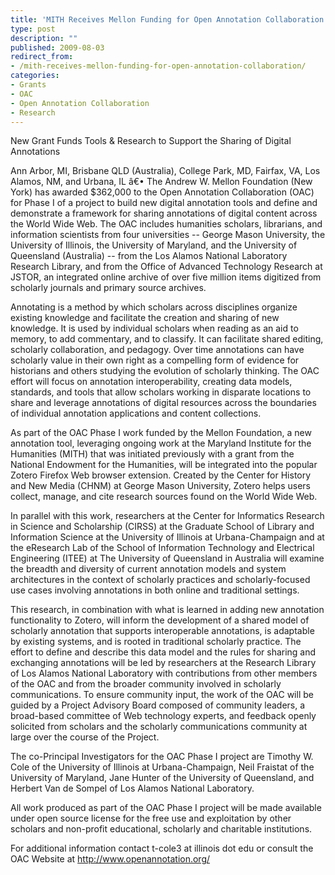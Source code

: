 ```yaml
---
title: 'MITH Receives Mellon Funding for Open Annotation Collaboration'
type: post
description: ""
published: 2009-08-03
redirect_from: 
- /mith-receives-mellon-funding-for-open-annotation-collaboration/
categories:
- Grants
- OAC
- Open Annotation Collaboration
- Research
---
```

New Grant Funds Tools & Research to Support the Sharing of Digital Annotations

Ann Arbor, MI, Brisbane QLD (Australia), College Park, MD, Fairfax, VA, Los Alamos, NM, and Urbana, IL â€• The Andrew W. Mellon Foundation (New York) has awarded \$362,000 to the Open Annotation Collaboration (OAC) for Phase I of a project to build new digital annotation tools and define and demonstrate a framework for sharing annotations of digital content across the World Wide Web. The OAC includes humanities scholars, librarians, and information scientists from four universities -- George Mason University, the University of Illinois, the University of Maryland, and the University of Queensland (Australia) -- from the Los Alamos National Laboratory Research Library, and from the Office of Advanced Technology Research at JSTOR, an integrated online archive of over five million items digitized from scholarly journals and primary source archives.

Annotating is a method by which scholars across disciplines organize existing knowledge and facilitate the creation and sharing of new knowledge. It is used by individual scholars when reading as an aid to memory, to add commentary, and to classify. It can facilitate shared editing, scholarly collaboration, and pedagogy. Over time annotations can have scholarly value in their own right as a compelling form of evidence for historians and others studying the evolution of scholarly thinking. The OAC effort will focus on annotation interoperability, creating data models, standards, and tools that allow scholars working in disparate locations to share and leverage annotations of digital resources across the boundaries of individual annotation applications and content collections.

As part of the OAC Phase I work funded by the Mellon Foundation, a new annotation tool, leveraging ongoing work at the Maryland Institute for the Humanities (MITH) that was initiated previously with a grant from the National Endowment for the Humanities, will be integrated into the popular Zotero Firefox Web browser extension. Created by the Center for History and New Media (CHNM) at George Mason University, Zotero helps users collect, manage, and cite research sources found on the World Wide Web.

In parallel with this work, researchers at the Center for Informatics Research in Science and Scholarship (CIRSS) at the Graduate School of Library and Information Science at the University of Illinois at Urbana-Champaign and at the eResearch Lab of the School of Information Technology and Electrical Engineering (ITEE) at The University of Queensland in Australia will examine the breadth and diversity of current annotation models and system architectures in the context of scholarly practices and scholarly-focused use cases involving annotations in both online and traditional settings.

This research, in combination with what is learned in adding new annotation functionality to Zotero, will inform the development of a shared model of scholarly annotation that supports interoperable annotations, is adaptable by existing systems, and is rooted in traditional scholarly practice. The effort to define and describe this data model and the rules for sharing and exchanging annotations will be led by researchers at the Research Library of Los Alamos National Laboratory with contributions from other members of the OAC and from the broader community involved in scholarly communications. To ensure community input, the work of the OAC will be guided by a Project Advisory Board composed of community leaders, a broad-based committee of Web technology experts, and feedback openly solicited from scholars and the scholarly communications community at large over the course of the Project.

The co-Principal Investigators for the OAC Phase I project are Timothy W. Cole of the University of Illinois at Urbana-Champaign, Neil Fraistat of the University of Maryland, Jane Hunter of the University of Queensland, and Herbert Van de Sompel of Los Alamos National Laboratory.

All work produced as part of the OAC Phase I project will be made available under open source license for the free use and exploitation by other scholars and non-profit educational, scholarly and charitable institutions.

For additional information contact t-cole3 at illinois dot edu or consult the OAC Website at <http://www.openannotation.org/>
